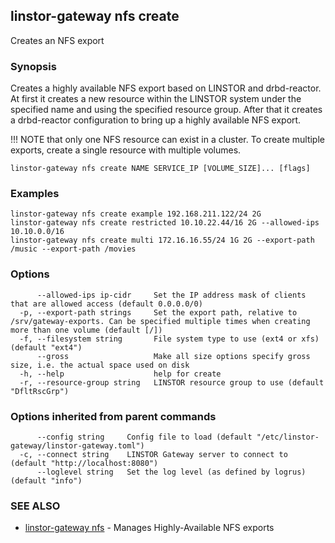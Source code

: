 ## linstor-gateway nfs create

Creates an NFS export

### Synopsis

Creates a highly available NFS export based on LINSTOR and drbd-reactor.
At first it creates a new resource within the LINSTOR system under the
specified name and using the specified resource group.
After that it creates a drbd-reactor configuration to bring up a highly available NFS 
export.

!!! NOTE that only one NFS resource can exist in a cluster.
To create multiple exports, create a single resource with multiple volumes.

```
linstor-gateway nfs create NAME SERVICE_IP [VOLUME_SIZE]... [flags]
```

### Examples

```
linstor-gateway nfs create example 192.168.211.122/24 2G
linstor-gateway nfs create restricted 10.10.22.44/16 2G --allowed-ips 10.10.0.0/16
linstor-gateway nfs create multi 172.16.16.55/24 1G 2G --export-path /music --export-path /movies

```

### Options

```
      --allowed-ips ip-cidr     Set the IP address mask of clients that are allowed access (default 0.0.0.0/0)
  -p, --export-path strings     Set the export path, relative to /srv/gateway-exports. Can be specified multiple times when creating more than one volume (default [/])
  -f, --filesystem string       File system type to use (ext4 or xfs) (default "ext4")
      --gross                   Make all size options specify gross size, i.e. the actual space used on disk
  -h, --help                    help for create
  -r, --resource-group string   LINSTOR resource group to use (default "DfltRscGrp")
```

### Options inherited from parent commands

```
      --config string     Config file to load (default "/etc/linstor-gateway/linstor-gateway.toml")
  -c, --connect string    LINSTOR Gateway server to connect to (default "http://localhost:8080")
      --loglevel string   Set the log level (as defined by logrus) (default "info")
```

### SEE ALSO

* [linstor-gateway nfs](linstor-gateway_nfs.md)	 - Manages Highly-Available NFS exports

